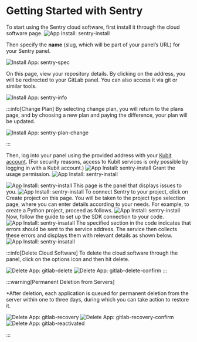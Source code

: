 # Getting Started with Sentry

To start using the Sentry cloud software, first install it through the cloud software page.
![App Install: sentry-install](../img/sentry-install.png)

Then specify the **name** (slug, which will be part of your panel’s URL) for your Sentry panel.

![Install App: sentry-spec](../img/sentry-spec.png)

On this page, view your repository details. By clicking on the address, you will be redirected to your GitLab panel. You can also access it via git or similar tools.

![Install App: sentry-info](../img/sentry-overview.png)

:::info[Change Plan]
By selecting change plan, you will return to the plans page, and by choosing a new plan and paying the difference, your plan will be updated.

![Install App: sentry-plan-change](../img/gitlab-plan-change.png)

:::

Then, log into your panel using the provided address with your [Kubit account](../../../account/). (For security reasons, access to Kubit services is only possible by logging in with a Kubit account.)
![App Install: sentry-install](../img/sentry-login.png)
Grant the usage permission.
![App Install: sentry-install](../img/sentry-login-oauth.png)

![App Install: sentry-install](../img/sentry-login-access.png)
This page is the panel that displays issues to you.
![App Install: sentry-install](../img/sentry-panel.png)
To connect Sentry to your project, click on Create project on this page. You will be taken to the project type selection page, where you can enter details according to your needs. For example, to create a Python project, proceed as follows.
![App Install: sentry-install](../img/sentry-new-proj-sample.png)
Now, follow the guide to set up the SDK connection to your code.
![App Install: sentry-insatall](../img/sentry-new-proj-sdk.png)
The specified section in the code indicates that errors should be sent to the service address. The service then collects these errors and displays them with relevant details as shown below.
![App Install: sentry-insatall](../img/sentry-sample-issue-log.png)

:::info[Delete Cloud Software]
To delete the cloud software through the panel, click on the options icon and then hit delete.

![Delete App: gitlab-delete](../img/gitlab-delete.png)
![Delete App: gitlab-delete-confirm](../img/gitlab-delete-confirm.png)
:::

:::warning[Permanent Deletion from Servers]

\*After deletion, each application is queued for permanent deletion from the server within one to three days, during which you can take action to restore it.

![Delete App: gitlab-recovery](../img/gitlab-recovery.png)
![Delete App: gitlab-recovery-confirm](../img/gitlab-recovery-confirm.png)
![Delete App: gitlab-reactivated](../img/gitlab-reactivated.png)

:::
